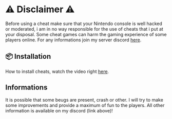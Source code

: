 # ⚠ Disclaimer ⚠

Before using a cheat make sure that your Nintendo console is well hacked or moderated, i am
in no way responsible for the use of cheats that i put at your disposal. Some cheat games can harm the gaming experience of some players online. For any informations join my server discord [here](https://discord.gg/mG2rG7JHty).

## 📦 Installation

How to install cheats, watch the video right [here](https://youtu.be/HiKUgLF0Pj4).


## Informations

It is possible that some beugs are present, crash or other. I will try to make some improvements and provide a maximum of fun to the players. All other information is available on my discord (link above)!   
